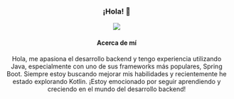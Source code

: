 <div style="text-align: center;">
    <h3>¡Hola! 👋</h3>
    <a href="https://skillicons.dev">
      <img src="https://skillicons.dev/icons?i=java,kotlin,typescript,angular,docker,git" />
    </a>
  </div>
  <div style="text-align: center; margin-top: 20px;">
    <h4>Acerca de mí</h4>
    <p>Hola, me apasiona el desarrollo backend y tengo experiencia utilizando Java, especialmente con uno de sus frameworks más populares, Spring Boot. Siempre estoy buscando mejorar mis habilidades y recientemente he estado explorando Kotlin. ¡Estoy emocionado por seguir aprendiendo y creciendo en el mundo del desarrollo backend!</p>
  </div>
